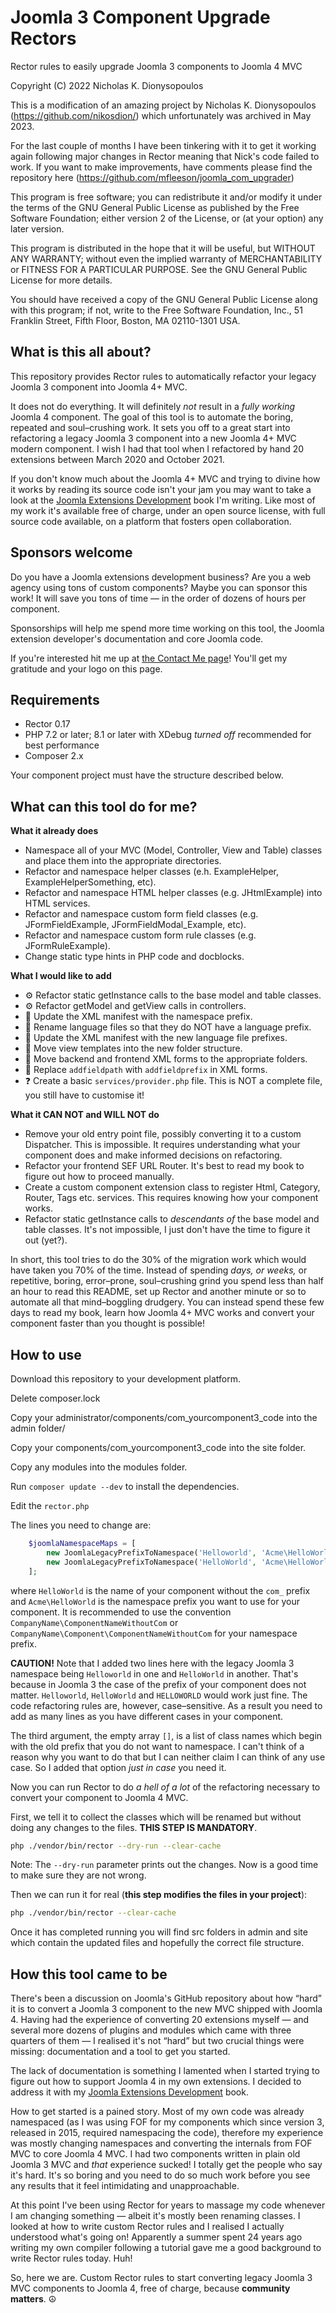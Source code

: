 # Joomla 3 Component Upgrade Rectors

Rector rules to easily upgrade Joomla 3 components to Joomla 4 MVC

Copyright (C) 2022  Nicholas K. Dionysopoulos

This is a modification of an amazing project by Nicholas K. Dionysopoulos (https://github.com/nikosdion/) which unfortunately was archived in May 2023.

For the last couple of months I have been tinkering with it to get it working again following major changes in Rector meaning that Nick's code failed to work. If you want to make improvements, have comments please find the repository here (https://github.com/mfleeson/joomla_com_upgrader)


This program is free software; you can redistribute it and/or modify
it under the terms of the GNU General Public License as published by
the Free Software Foundation; either version 2 of the License, or
(at your option) any later version.

This program is distributed in the hope that it will be useful,
but WITHOUT ANY WARRANTY; without even the implied warranty of
MERCHANTABILITY or FITNESS FOR A PARTICULAR PURPOSE.  See the
GNU General Public License for more details.

You should have received a copy of the GNU General Public License along
with this program; if not, write to the Free Software Foundation, Inc.,
51 Franklin Street, Fifth Floor, Boston, MA 02110-1301 USA.

## What is this all about?

This repository provides Rector rules to automatically refactor your legacy Joomla 3 component into Joomla 4+ MVC.

It does not do everything. It will definitely _not_ result in a _fully working_ Joomla 4 component. The goal of this tool is to automate the boring, repeated and soul–crushing work. It sets you off to a great start into refactoring a legacy Joomla 3 component into a new Joomla 4+ MVC modern component. I wish I had that tool when I refactored by hand 20 extensions between March 2020 and October 2021.

If you don't know much about the Joomla 4+ MVC and trying to divine how it works by reading its source code isn't your jam you may want to take a look at the [Joomla Extensions Development](https://github.com/nikosdion/joomla_extensions_development) book I'm writing. Like most of my work it's available free of charge, under an open source license, with full source code available, on a platform that fosters open collaboration.

## Sponsors welcome

Do you have a Joomla extensions development business? Are you a web agency using tons of custom components? Maybe you can sponsor this work! It will save you tons of time — in the order of dozens of hours per component.

Sponsorships will help me spend more time working on this tool, the Joomla extension developer's documentation and core Joomla code.

If you're interested hit me up at [the Contact Me page](https://www.dionysopoulos.me/contact-me.html?view=item)! You'll get my gratitude and your logo on this page.

## Requirements

* Rector 0.17
* PHP 7.2 or later; 8.1 or later with XDebug _turned off_ recommended for best performance
* Composer 2.x

Your component project must have the structure described below.

## What can this tool do for me?

**What it already does**
* Namespace all of your MVC (Model, Controller, View and Table) classes and place them into the appropriate directories.
* Refactor and namespace helper classes (e.h. ExampleHelper, ExampleHelperSomething, etc).
* Refactor and namespace HTML helper classes (e.g. JHtmlExample) into HTML services.
* Refactor and namespace custom form field classes (e.g. JFormFieldExample, JFormFieldModal_Example, etc).
* Refactor and namespace custom form rule classes (e.g. JFormRuleExample).
* Change static type hints in PHP code and docblocks.

**What I would like to add**
* ⚙️ Refactor static getInstance calls to the base model and table classes.
* ⚙️ Refactor getModel and getView calls in controllers.
* 📁 Update the XML manifest with the namespace prefix.
* 📁 Rename language files so that they do NOT have a language prefix.
* 📁 Update the XML manifest with the new language file prefixes.
* 📁 Move view templates into the new folder structure.
* 📁 Move backend and frontend XML forms to the appropriate folders.
* 📁 Replace `addfieldpath` with `addfieldprefix` in XML forms.
* ❓ Create a basic `services/provider.php` file. This is NOT a complete file, you still have to customise it!

**What it CAN NOT and WILL NOT do**
* Remove your old entry point file, possibly converting it to a custom Dispatcher. This is impossible. It requires understanding what your component does and make informed decisions on refactoring.
* Refactor your frontend SEF URL Router. It's best to read my book to figure out how to proceed manually.
* Create a custom component extension class to register Html, Category, Router, Tags etc. services. This requires knowing how your component works. 
* Refactor static getInstance calls to _descendants of_ the base model and table classes. It's not impossible, I just don't have the time to figure it out (yet?).

In short, this tool tries to do the 30% of the migration work which would have taken you 70% of the time. Instead of spending _days, or weeks,_ or repetitive, boring, error–prone, soul–crushing grind you spend less than half an hour to read this README, set up Rector and another minute or so to automate all that mind–boggling drudgery. You can instead spend these few days to read my book, learn how Joomla 4+ MVC works and convert your component faster than you thought is possible!

## How to use

Download this repository to your development platform.

Delete composer.lock

Copy your administrator/components/com_yourcomponent3_code into the admin folder/

Copy your components/com_yourcomponent3_code into the site folder.

Copy any modules into the modules folder.


Run `composer update --dev` to install the dependencies.

Edit the  `rector.php` 


The lines you need to change are:
```php
    $joomlaNamespaceMaps = [
        new JoomlaLegacyPrefixToNamespace('Helloworld', 'Acme\HelloWorld', []),
        new JoomlaLegacyPrefixToNamespace('HelloWorld', 'Acme\HelloWorld', []),
    ];
```
where `HelloWorld` is the name of your component without the `com_` prefix and `Acme\HelloWorld` is the namespace prefix you want to use for your component. It is recommended to use the convention `CompanyName\ComponentNameWithoutCom` or `CompanyName\Component\ComponentNameWithoutCom` for your namespace prefix.

**CAUTION!** Note that I added two lines here with the legacy Joomla 3 namespace being `Helloworld` in one and `HelloWorld` in another. That's because in Joomla 3 the case of the prefix of your component does not matter. `Helloworld`, `HelloWorld` and `HELLOWORLD` would work just fine. The code refactoring rules are, however, case–sensitive. As a result you need to add as many lines as you have different cases in your component.

The third argument, the empty array `[]`, is a list of class names which begin with the old prefix that you do not want to namespace. I can't think of a reason why you want to do that but I can neither claim I can think of any use case. So I added that option _just in case_ you need it.

Now you can run Rector to do _a hell of a lot_ of the refactoring necessary to convert your component to Joomla 4 MVC.

First, we tell it to collect the classes which will be renamed but without doing any changes to the files. **THIS STEP IS MANDATORY**.

```bash
php ./vendor/bin/rector --dry-run --clear-cache
```

Note: The `--dry-run` parameter prints out the changes. Now is a good time to make sure they are not wrong.

Then we can run it for real (**this step modifies the files in your project**):

```bash
php ./vendor/bin/rector --clear-cache
```

Once it has completed running you will find src folders in admin and site which contain the updated files and hopefully the correct file structure.

## How this tool came to be

There's been a discussion on Joomla's GitHub repository about how “hard” it is to convert a Joomla 3 component to the new MVC shipped with Joomla 4. Having had the experience of converting 20 extensions myself — and several more dozens of plugins and modules which came with three quarters of them — I realised it's not “hard” but two crucial things were missing: documentation and a tool to get you started.

The lack of documentation is something I lamented when I started trying to figure out how to support Joomla 4 in my own extensions. I decided to address it with my [Joomla Extensions Development](https://github.com/nikosdion/joomla_extensions_development) book.

How to get started is a pained story. Most of my own code was already namespaced (as I was using FOF for my components which since version 3, released in 2015, required namespacing the code), therefore my experience was mostly changing namespaces and converting the internals from FOF MVC to core Joomla 4 MVC. I had two components written in plain old Joomla 3 MVC and _that_ experience sucked! I totally get the people who say it's hard. It's so boring and you need to do so much work before you see any results that it feel intimidating and unapproachable.

At this point I've been using Rector for years to massage my code whenever I am changing something — albeit it's mostly been renaming classes. I looked at how to write custom Rector rules and I realised I actually understood what's going on! Apparently a summer spent 24 years ago writing my own compiler following a tutorial gave me a good background to write Rector rules today. Huh!

So, here we are. Custom Rector rules to start converting legacy Joomla 3 MVC components to Joomla 4, free of charge, because **community matters**. ☮️
